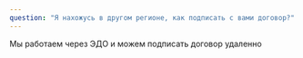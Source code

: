```yaml
---
question: "Я нахожусь в другом регионе, как подписать с вами договор?"
---
```


Мы работаем через ЭДО и можем подписать договор удаленно
